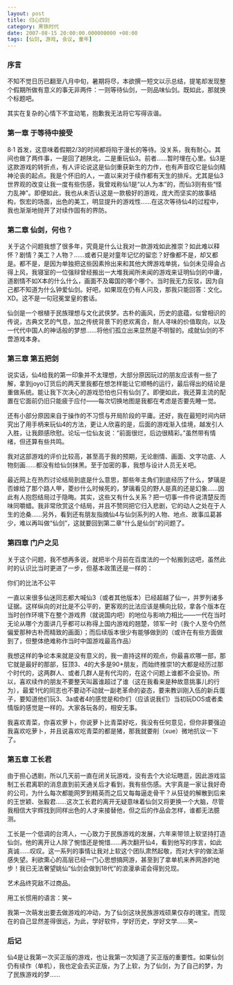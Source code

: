 ```yaml
---
layout: post 
title: 归心四剑
category: 黑铁时代 
date: 2007-08-15 20:00:00.000000000 +08:00
tags: [仙剑, 游戏, 会议, 童年]
---
```


### 序言

不知不觉日历已翻至八月中旬，暑期将尽，本欲撰一短文以示总结，提笔却发现整个假期所做有意义的事无非两件：一则等待仙剑，一则品味仙剑。既如此，那就换个标题吧。

其实在复杂的心情下不宜动笔，抱歉我无法将它写得诙谐。

### 第一章  于等待中接受

8·1 首发，这意味着假期2/3的时间都将陷于漫长的等待。没关系，我有耐心。其间也做了两件事，一是回了趟陕北，二是重玩仙3。前者……暂时埋在心里。仙3是这款游戏的转折点，有人评论说这是仙剑重获新生的力作，也有声音叹它是仙剑精神沦丧的起点。我是个怀旧的人，一直以来对于续作都有天生的排斥。尤其是仙3 世界观的改变让我一度有些伤感，我曾戏称仙1是“以人为本”的，而仙3则有些“怪力乱神”。即便如此，我也从未否认这是一款极好的游戏，庞大而坚实的故事结构，恢宏的场面，出色的美工，明显提升的游戏性……在这次等待仙4的过程中，我也渐渐地抛开了对续作固有的界防。

### 第二章  仙剑，何也？

关于这个问题我想了很多年，究竟是什么让我对一款游戏如此推崇？如此难以释怀？剧情？美工？人物？……或者只是对童年记忆的留恋？好像都不是，却又都是。都不是，是因为单独把这些因素拎出来和其他大牌游戏单挑，仙剑未见得会占得上风，我寝室的一位强辩曾经搬出一大堆我闻所未闻的游戏来证明仙剑的中庸，道剧情不如X本的什么什么，画面不及霉国的哪个哪个。当时我无力反驳，因为自己都不知道为什么钟爱仙剑。好吧，如果现在仍有人问及，那我只能回答：文化。XD。这不是一句冠冕堂皇的套话。

仙剑是一个根植于民族理想与文化武侠梦。古朴的画风，历史的底蕴，似曾相识的传说，古典文艺的气息，加之传统背景下的悲欢离合，耐人寻味的价值取向，以及一代代中国人的神话般的梦想……将他们孤立出来显然是不明智的。成就仙剑的不啻游戏本身。

### 第三章  第五把剑

说实话，仙4给我的第一印象并不太理想，大部分原因玩过的朋友应该有一些了解，拿到joyo订货后的两天里我都在想怎样能让它顺畅的运行，最后得出的结论是重做系统。能让我下次决心的游戏恐怕也只有仙剑了。即便如此，我还算主流的配置在它面前仍旧只能疲于应付——每次切换地图是我都在考虑是否要先睡一觉。

还有小部分原因来自于操作的不习惯与开局阶段的平庸。还好，我在最短时间内研究出了用手柄来玩仙4的方法，更让人欣喜的是，后面的游戏渐入佳境，越发引人入胜，让我颇感欣慰。论坛一位仙友说：“前面很烂，后边很精彩。”虽然带有情绪，但还算有些共鸣。

我对这部游戏的评价比较高，甚至高于我的预期，无论剧情、画面、文字功底、人物刻画……都没有给仙剑抹黑。至于加密的事，我想与设计人员无关吧。

最近网上在热烈讨论结局到底是什么意思，那些年主角们到底经历了什么，梦璃是否嫁给了那个路人甲，菱纱什么时候死的，梦璃看见的野人是真的还是幻象……因此有人抱怨结局过于隐晦。其实，这些又有什么关系？把一切事一件件说清楚反而味同嚼蜡。我非常欣赏这个结局，并且不赞同把它归入悲剧，它的动人之处在于人生的沧桑……另外，看到还有朋友指摘仙4与仙剑系列的人物、地点、故事瓜葛甚少，难以再叫做“仙剑”，这就要回到第二章“什么是仙剑”的问题了。

### 第四章  门户之见

关于这个问题，我不想再多说，就把半个月前在百度法的一个帖搬到这吧，虽然此时的认识比当时更进了一步，但基本政策还是一样的：

你们的比法不公平  

一直以来很多仙迷同志都大喊仙3（或者其他版本）已经超越了仙一，并罗列诸多证据。这样纵向的对比是不公平的，更客观的比法应该是横向比较，拿各个版本在当时创作环境下在整个游戏界（就说国内吧）的地位与影响力相比——一代在当时无论从哪个方面讲几乎都可以称得上国内游戏的翘楚，领军一时（我个人至今仍然偏爱那种古朴而精致的画面）；而后续版本很少有能够做到的（或许在有些方面做到了，但整体绝难称作当时中国游戏最高作品）

我想这样的争论本来就是没有意义的，我一直持这样的观点，你最喜欢哪一部，那它就是最好的那部，狂顶3、4的大多是90+朋友，而始终推崇1的大都是经历过那个时代的，这两群人、或者几群人是有代沟的，在这个问题上谁都不会妥协。所以，喜欢续作的朋友不要整天叫嚣谁超过了谁（这在我看来是种故意挑事儿的行为），最爱1代的同志也不要动不动就一副老革命的姿态，要来教训刚入伍的新兵蛋子，要知道他们玩3、3a或者4的感觉是和你们（应该说我们）当初玩DOS或者柔情版的感觉是一样的。大家各玩各的，相安无事。

我喜欢青菜，你喜欢萝卜，你说萝卜比青菜好吃，我没有任何意见，但你非要强迫我喜欢吃萝卜，并且说喜欢吃青菜的都是猪，那我就要削（xue）微地抗议一下了。

### 第五章  工长君

由于担心透剧，所以几天前一直在闭关玩游戏，没有去个大论坛瞎逛，因此游戏监制工长君离职的消息直到前天通关后才看到，我有些伤感。大宇真是一家让我好奇的公司，为什么每次都能网罗到精英而之后又每每逼走骨干？从狂徒的解散到后来的王世颖、张毅君……这次工长君的离开无疑意味着仙剑又将更换一个大脑，尽管我相信大宇辉找到同样出色的人才来接替他，但之后的作品会怎样，谁都无法臆测。

工长是一个低调的台湾人，一心致力于民族游戏的发展，六年来带领上软坚持打造仙剑，他的离开让人除了惋惜还是惋惜……再次翻开仙4，看到他写的序言，如此真诚……叹叹。这一系列的事情让我对上软这个团队肃然起敬，而对大宇的做法渐感失望。利欲熏心的高层已经一门心思想搞网游，甚至到了拿单机来养网游的地步！我已无法奢望姚仙“仙剑会做到18代”的浪漫承诺会得到兑现。

艺术品终究敌不过商品。

用工长惯用的语言：笑~

我第一次萌发出要去做游戏的冲动，为了仙剑这块民族游戏硕果仅存的瑰宝。而现在的自己显然差得很远，为此，学好软件，学好历史，学好文学……笑~

### 后记

仙4是让我第一次买正版的游戏，也让我第一次知道了买正版的重要性。如果仙剑仍有续作（单机），我也定会去买正版，为了上软，为了仙剑，为了自己的梦，为了民族游戏的梦……

